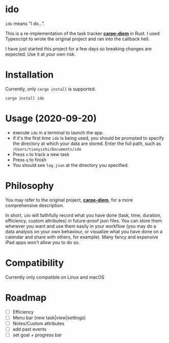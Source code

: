 # ido

`ido` means "I do...".

This is a re-implementation of the task tracker [**carpe-diem**](https://github.com/TianyiShi2001/carpe-diem) in Rust. I used Typescript to wrote the original project and ran into the callback hell.

I have just started this project for a few days so breaking changes are expected. Use it at your own risk.

# Installation

Currently, only `cargo install` is supported.

```
cargo install ido
```

# Usage (2020-09-20)

- execute `ido` in a terminal to launch the app.
- if it's the first time `ido` is being used, you should be prompted to specify the directory at which your data are stored. Enter the full path, such as `/Users/tianyishi/Documents/ido`
- Press `n` to track a new task
- Press `q` to finish
- You should see `log.json` at the directory you specified.

# Philosophy

You may refer to the original project, [**carpe-diem**](https://github.com/TianyiShi2001/carpe-diem), for a more comprehensive description.

In short, `ido` will faithfully record what you have done (task, time, duration, efficiency, custom attributes) in future-proof json files. You can store them wherever you want and use them easily in your workflow (you may do a data analysis on your own behaviour, or visualize what you have done on a calendar and share with others, for example). Many fancy and expensive iPad apps won't allow you to do so.

# Compatibility

Currently only compatible on Linux and macOS

# Roadmap

- [ ] Efficiency
- [ ] Menu bar (new task|view|settings)
- [ ] Notes/Custom attributes
- [ ] add past events
- [ ] set goal + progress bar